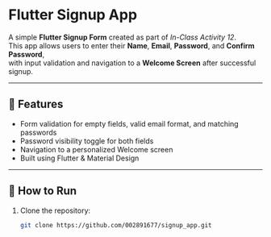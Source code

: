 # Flutter Signup App

A simple **Flutter Signup Form** created as part of *In-Class Activity 12*.  
This app allows users to enter their **Name**, **Email**, **Password**, and **Confirm Password**,  
with input validation and navigation to a **Welcome Screen** after successful signup.

---

## 🧠 Features
- Form validation for empty fields, valid email format, and matching passwords  
- Password visibility toggle for both fields  
- Navigation to a personalized Welcome screen  
- Built using Flutter & Material Design

---

## 🧩 How to Run
1. Clone the repository:
   ```bash
   git clone https://github.com/002891677/signup_app.git
